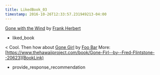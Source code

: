 ```yaml
---
title: LikedBook_03
timestamp: 2016-10-26T12:33:57.231949213-04:00
---
```


[Gone with the Wind](BookTitle) by [Frank Herbert](AuthorName)
* liked_book

< Cool. Then how about [Gone Girl](BookTitle) by [Foo Bar](AuthorName) More: [https://www.thehawaiiproject.com/book/Gone-Firl--by--Fred-Flintstone--20623](BookLink)
* provide_response_recommendation

